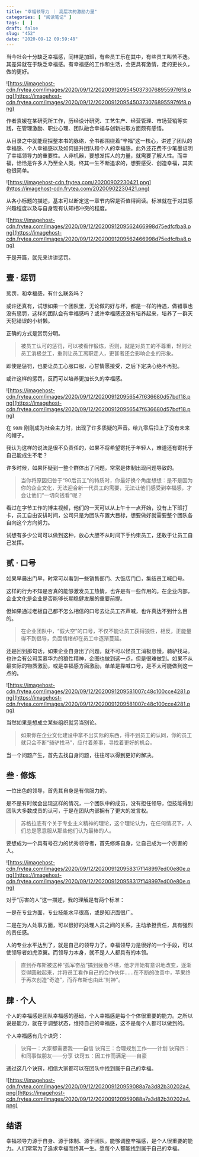 ```yaml
---
title: "幸福领导力 ｜ 高层次的激励力量"
categories: [ "阅读笔记" ]
tags: [  ]
draft: false
slug: "452"
date: "2020-09-12 09:59:48"
---
```


当今社会十分缺乏幸福感，同样是加班，有些员工乐在其中，有些员工叫苦不迭。其差异就在于缺乏幸福感。有幸福感的工作和生活，会更具有激情，走的更长久，做的更好。

![https://imagehost-cdn.frytea.com/images/2020/09/12/20200912095450373076895597f6f8.png](https://imagehost-cdn.frytea.com/images/2020/09/12/20200912095450373076895597f6f8.png)

作者袁媛在某研究所工作，历经设计研究、工艺生产、经营管理、市场营销等实践，在管理激励、职业心理、团队融合幸福与创新进取方面颇有感悟。

从目录之中就能窥探整本书的脉络，全书都围绕着“辛福”这一核心，讲述了团队的幸福感、个人幸福感以及如何提升团队和个人的幸福感。此外还花费不少笔墨证明了幸福领导力的重要性。人非机器，要想发挥人的力量，就需要了解人性。而幸福，恰恰是许多人乃至全人类，终其一生不断追求的，想要感受、创造幸福，其实也很简单。

![https://imagehost-cdn.frytea.com/20200902230421.png](https://imagehost-cdn.frytea.com/20200902230421.png)

从各小标题的描述，基本可以断定这一章节内容是否值得阅读。标准就在于对其感兴趣程度以及与自身现有认知相冲突的程度。

![https://imagehost-cdn.frytea.com/images/2020/09/12/2020091209562466998d75edfcfba8.png](https://imagehost-cdn.frytea.com/images/2020/09/12/2020091209562466998d75edfcfba8.png)

于是开篇，就先来讲讲惩罚。

## 壹 · 惩罚

惩罚，和幸福感，有什么联系吗？

或许还真有，试想如果一个团队里，无论做的好与坏，都是一样的待遇，做错事也没有惩罚，这样的团队会有幸福感吗？或许幸福感还没有培养起来，培养了一群天天犯错误的小树懒。

正确的方式是赏罚分明。

> 被员工认可的惩罚，可以被看作锻炼，否则，就是对员工的不尊重，轻则让员工消极怠工，重则让员工离职走人，更甚者还会影响企业的形象。

即使是惩罚，也要让员工心服口服，心甘情愿接受，之后下定决心绝不再犯。

或许这样的惩罚，反而可以培养更加长久的幸福感。

![https://imagehost-cdn.frytea.com/images/2020/09/12/202009120956547f636680d57bdf18.png](https://imagehost-cdn.frytea.com/images/2020/09/12/202009120956547f636680d57bdf18.png)

在 `90后` 刚刚成为社会主力时，出现了许多质疑的声音。给九零后扣上了没有未来的帽子。

我认为这样的说法是很不负责任的，如果不将希望寄托于年轻人，难道还有寄托于自己能成生不老？

许多时候，如果怀疑到一整个群体出了问题，常常是体制出现问题导致的。

> 当你将原因归咎于“90后员工”的特质时，你最好换个角度想想：是不是因为你的企业文化，无法迎合新一代员工的需要，无法让他们感受到幸福感，才会让他们“一切向钱看”呢？

看过在字节工作的博主视频，他们的一天可以从上午十一点开始，没有上下班打卡，员工自由安排时间，公司只是为团队布置大目标，想要做好就需要整个团队各自向这个方向努力。

试想有多少公司可以做到这种，放心大胆不从时间下手约束员工，还敢于让员工自己发挥。

## 贰 · 口号

如果早晨出门早，时常可以看到一些销售部门、大饭店门口，集结员工喊口号。

这样的行为不知是否真的能够激发员工热情，也许是有一些作用的。在企业内部，企业文化是企业是否能够长期稳健发展的重要前提。

但如果通过老板自己都不怎么相信的口号去让员工齐声喊，也许真达不到什么目的。

> 在企业团队中，“假大空”的口号，不仅不能让员工获得狼性，相反，正能量得不到倡导，负面情绪却在员工中逐渐蔓延。

还是回到那句话，如果企业自身出了问题，就不可以怪员工消极怠慢，骑驴找马。也许会有公司羡慕华为的狼性精神，企图也做到这一点，但是很难做到。如果不从最实际的物质激励，或是幸福感方面激励，单单是靠喊口号，是不太可能做到这一点的。

![https://imagehost-cdn.frytea.com/images/2020/09/12/2020091209581007c48c100cce4281.png](https://imagehost-cdn.frytea.com/images/2020/09/12/2020091209581007c48c100cce4281.png)

当然如果是想成立某些组织就另当别论。

> 如果你在企业文化建设中拿不出实际的东西，得不到员工的认同，你的员工就只会不断“骑驴找马”，应付着差事，寻找着更好的机会。

当一个问题产生，首先去找自身问题，往往可以得到更好的解决。

## 叁 · 修炼

一位出色的领导，首先其自身是有信服力的。

是不是有时候会出现这样的情况，一个团队中的成员，没有担任领导，但技能得到团队大多数成员的认可，于是在团队内部拥有了更大的发言权。

> 苏格拉底有个关于专业主义精神的理论，这个理论认为，在任何情况下，人们总是愿意服从那些他们认为最棒的人。

要想成为一个具有号召力的优秀领导者，首先修炼自身，让自己成为一个厉害的人。

![https://imagehost-cdn.frytea.com/images/2020/09/12/202009120958317f148997ed00e80e.png](https://imagehost-cdn.frytea.com/images/2020/09/12/202009120958317f148997ed00e80e.png)

对于“厉害的人”这一描述，我的理解是有两个标准：

一是在专业方面，专业技能水平很高，或是知识面很广。

二是在为人处事方面，可以很好的处理人员之间的关系，主动承担责任，具有强烈的责任感。

人的专业水平达到了，就是自己的领导力了。幸福领导力是很好的一个手段，可以使领导者如虎添翼。而领导力本身，就不是人人都具有的本领。

> 直到乔布斯被这种“孤军奋战”搞到疲惫不堪，他才开始有意识地改变，逐渐变得圆融起来，并将员工看作自己的合作伙伴……在不断的改善中，苹果终于再次创造“奇迹”，而乔布斯也由此“封神”。

## 肆 · 个人

个人的幸福感是团队幸福感的基础，个人幸福感是每个个体很重要的能力。之所以说是能力，就在于调整状态，维持自己的幸福感，这不是每个人都可以做到的。

个人幸福感有几个诀窍：

> 诀窍一：大家都需要我——自信
诀窍三：合理规划工作——计划
诀窍四：和同事做朋友——分享
诀窍五：因工作而满足——自豪

通过这几个诀窍，相信大家都可以在团队中找到属于自己的幸福。

![https://imagehost-cdn.frytea.com/images/2020/09/12/202009120959088a7a3d82b30202a4.png](https://imagehost-cdn.frytea.com/images/2020/09/12/202009120959088a7a3d82b30202a4.png)

## 结语

幸福领导力源于自身、源于体制、源于团队。能够调整辛福感，是个人很重要的能力。人们常常为了追求幸福而终其一生。愿每个人都能找到属于自己的幸福。